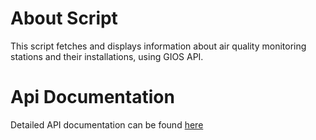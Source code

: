 # About Script
This script fetches and displays information about air quality monitoring stations and their installations, using GIOS API.
# Api Documentation
Detailed API documentation can be found [here](http://powietrze.gios.gov.pl/pjp/content/api)
